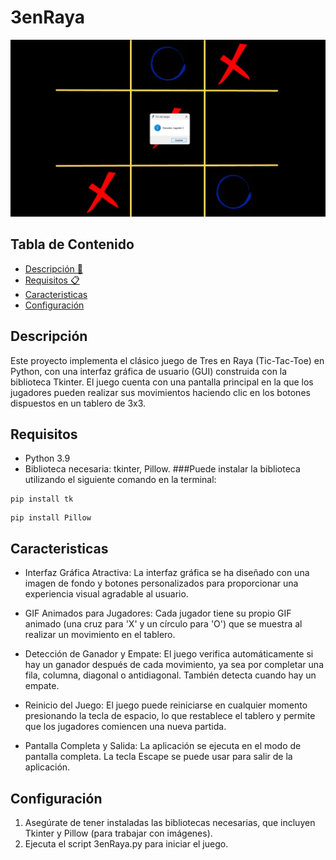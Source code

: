 # 3enRaya
![Image text](https://github.com/NahomiVilla/3enRaya/blob/main/imagen.jpg)
## Tabla de Contenido
- [Descripción 📜](#Descripción-)
- [Requisitos 📋](#Requisitos-)
- [Caracteristicas](#Caracteristicas-)
- [Configuración](#Configuración-)

## Descripción
Este proyecto implementa el clásico juego de Tres en Raya (Tic-Tac-Toe) en Python, con una interfaz gráfica de usuario (GUI) construida con la biblioteca Tkinter. El juego cuenta con una pantalla principal en la que los jugadores pueden realizar sus movimientos haciendo clic en los botones dispuestos en un tablero de 3x3.
## Requisitos 
* Python 3.9
* Biblioteca necesaria: tkinter, Pillow.
###Puede instalar la biblioteca utilizando el siguiente comando en la terminal:
```
pip install tk
```
```
pip install Pillow
```
## Caracteristicas
* Interfaz Gráfica Atractiva: La interfaz gráfica se ha diseñado con una imagen de fondo y botones personalizados para proporcionar una experiencia visual agradable al usuario.

* GIF Animados para Jugadores: Cada jugador tiene su propio GIF animado (una cruz para 'X' y un círculo para 'O') que se muestra al realizar un movimiento en el tablero.

* Detección de Ganador y Empate: El juego verifica automáticamente si hay un ganador después de cada movimiento, ya sea por completar una fila, columna, diagonal o antidiagonal. También detecta cuando hay un empate.

* Reinicio del Juego: El juego puede reiniciarse en cualquier momento presionando la tecla de espacio, lo que restablece el tablero y permite que los jugadores comiencen una nueva partida.

* Pantalla Completa y Salida: La aplicación se ejecuta en el modo de pantalla completa. La tecla Escape se puede usar para salir de la aplicación.
## Configuración

1. Asegúrate de tener instaladas las bibliotecas necesarias, que incluyen Tkinter y Pillow (para trabajar con imágenes).
2. Ejecuta el script 3enRaya.py para iniciar el juego.


